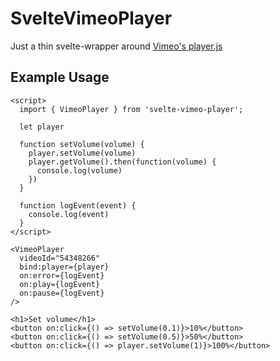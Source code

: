 # SvelteVimeoPlayer
Just a thin svelte-wrapper around [Vimeo's player.js](https://github.com/vimeo/player.js/)

## Example Usage

```
<script>
  import { VimeoPlayer } from 'svelte-vimeo-player';

  let player

  function setVolume(volume) {
    player.setVolume(volume)
    player.getVolume().then(function(volume) {
      console.log(volume)
    })
  }

  function logEvent(event) {
    console.log(event)
  }
</script>

<VimeoPlayer
  videoId="54348266"
  bind:player={player}
  on:error={logEvent}
  on:play={logEvent}
  on:pause={logEvent}
/>

<h1>Set volume</h1>
<button on:click={() => setVolume(0.1)}>10%</button>
<button on:click={() => setVolume(0.5)}>50%</button>
<button on:click={() => player.setVolume(1)}>100%</button>
```
